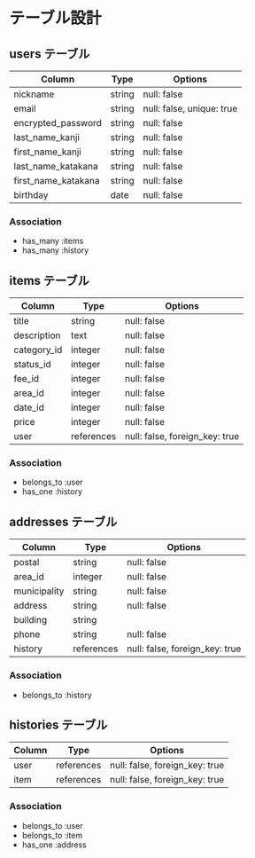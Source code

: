 # テーブル設計

## users テーブル

| Column              | Type   | Options                   |
| ------------------- | ------ | ------------------------- |
| nickname            | string | null: false               |
| email               | string | null: false, unique: true |
| encrypted_password  | string | null: false               |
| last_name_kanji     | string | null: false               |
| first_name_kanji    | string | null: false               |
| last_name_katakana  | string | null: false               |
| first_name_katakana | string | null: false               |
| birthday            | date   | null: false               |

### Association

- has_many :items
- has_many :history


## items テーブル

| Column        | Type       | Options                        |
| ------------- | ---------- | ------------------------------ |
| title         | string     | null: false                    |
| description   | text       | null: false                    |
| category_id   | integer    | null: false                    |
| status_id     | integer    | null: false                    |
| fee_id        | integer    | null: false                    |
| area_id       | integer    | null: false                    |
| date_id       | integer    | null: false                    |
| price         | integer    | null: false                    |
| user          | references | null: false, foreign_key: true |

### Association

- belongs_to :user
- has_one :history


## addresses テーブル

| Column       | Type       | Options                       |
| ------------ | ---------- | ----------------------------- |
| postal       | string     | null: false                   |
| area_id      | integer    | null: false                   |
| municipality | string     | null: false                   |
| address      | string     | null: false                   |
| building     | string     |                               |
| phone        | string     | null: false                   |
| history      | references | null: false, foreign_key: true|

### Association

- belongs_to :history


## histories テーブル

| Column   | Type       | Options                        |
| -------- | ---------- | ------------------------------ |
| user     | references | null: false, foreign_key: true |
| item     | references | null: false, foreign_key: true |

### Association

- belongs_to :user
- belongs_to :item
- has_one :address